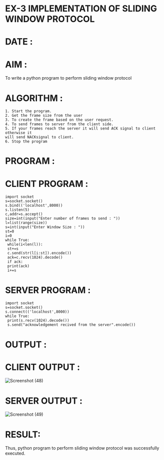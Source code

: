# EX-3 IMPLEMENTATION OF SLIDING WINDOW PROTOCOL

# DATE :


# AIM :
To write a python program to perform sliding window protocol

# ALGORITHM :
```
1. Start the program.
2. Get the frame size from the user
3. To create the frame based on the user request.
4. To send frames to server from the client side.
5. If your frames reach the server it will send ACK signal to client otherwise it
will send NACKsignal to client.
6. Stop the program
```
# PROGRAM :
# CLIENT PROGRAM :
```
import socket
s=socket.socket()
s.bind(('localhost',8000))
s.listen(5)
c,addr=s.accept()
size=int(input("Enter number of frames to send : "))
l=list(range(size))
s=int(input("Enter Window Size : "))
st=0
i=0
while True:
 while(i<len(l)):
 st+=s
 c.send(str(l[i:st]).encode())
 ack=c.recv(1024).decode()
 if ack:
 print(ack)
 i+=s

```
# SERVER PROGRAM :
```
import socket
s=socket.socket()
s.connect(('localhost',8000))
while True:
 print(s.recv(1024).decode())
 s.send("acknowledgement recived from the server".encode())

```
# OUTPUT :
# CLIENT OUTPUT :
![Screenshot (48)](https://github.com/ArpanBardhan/EX-3/assets/119405037/2a3c3c0c-d923-4867-8d94-9e5cbd07cec5)

# SERVER OUTPUT :
![Screenshot (49)](https://github.com/ArpanBardhan/EX-3/assets/119405037/eb6a596f-c5f1-4730-89d7-d3a81983a605)


# RESULT:
Thus, python program to perform sliding window protocol was successfully executed.

